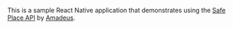 This is a sample React Native application that demonstrates using the [Safe Place API](https://developers.amadeus.com/self-service/category/covid-19-and-travel-safety/api-doc/safe-place) by [Amadeus](https://developers.amadeus.com/).
